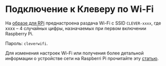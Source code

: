 Подключение к Клеверу по Wi-Fi
===

На [образе для RPi](microsd_images.md) преднастроена раздача Wi-Fi с SSID `CLEVER-xxxx`, где xxxx – 4 случайных цифры, назначаемых при первом включении Raspberry Pi.

Пароль: `cleverwifi`.

Для изменения настроек Wi-Fi или получения более детальной информации о устройстве сети на Raspberri Pi прочитайте эту [статью](network.md).
